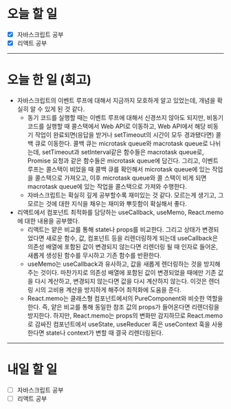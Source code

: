 # 오늘 할 일

- [x] 자바스크립트 공부
- [x] 리액트 공부

---

# 오늘 한 일 (회고)

- 자바스크립트의 이벤트 루프에 대해서 지금까지 모호하게 알고 있었는데, 개념을 확실히 알 수 있게 된 것 같다.
  - 동기 코드를 실행할 때는 이벤트 루프에 대해서 신경쓰지 않아도 되지만, 비동기 코드를 실행할 때 콜스택에서 Web API로 이동하고, Web API에서 해당 비동기 작업이 완료되면(응답을 받거나 setTimeout의 시간이 모두 경과됐다면) 콜백 큐로 이동한다. 콜백 큐는 microtask queue와 macrotask queue로 나뉘는데, setTimeout과 setInterval같은 함수들은 macrotask queue로, Promise 요청과 같은 함수들은 microtask queue에 담긴다. 그리고, 이벤트 루프는 콜스택이 비었을 때 콜백 큐를 확인해서 microtask queue에 있는 작업을 콜스택으로 가져오고, 이후 microtask queue와 콜 스택이 비게 되면 macrotask queue에 있는 작업을 콜스택으로 가져와 수행한다.
  - 자바스크립트는 확실히 깊게 공부할수록 재미있는 것 같다. 모르는게 생기고, 그 모르는 것에 대한 지식을 채우는 재미와 뿌듯함이 확실해서 좋다.
- 리액트에서 컴포넌트 최적화를 담당하는 useCallback, useMemo, React.memo에 대한 내용을 공부했다.
  - 리액트는 얕은 비교를 통해 state나 props를 비교한다. 그리고 상태가 변경되었다면 새로운 함수, 값, 컴포넌트 등을 리렌더링하게 되는데 useCallback은 의존성 배열에 포함된 값이 변경되지 않는다면 리렌더링 될 때 인자로 들어온, 새롭게 생성된 함수를 무시하고 기존 함수를 반환한다.
  - useMemo는 useCallback과 유사하고, 값을 새롭게 렌더링하는 것을 방지해주는 것이다. 마찬가지로 의존성 배열에 포함된 값이 변경되었을 때에만 기존 값을 다시 계산하고, 변경되지 않는다면 값을 다시 계산하지 않는다. 이것은 렌더링 시의 고비용 계산을 방지하게 해주어 최적화에 도움을 준다.
  - React.memo는 클래스형 컴포넌트에서의 PureComponent와 비슷한 역할을 한다. 즉, 얕은 비교를 통해 동일한 참조 값의 props가 들어온다면 리렌더링을 방지한다. 하지만, React.memo는 props의 변화만 감지하므로 React.memo로 감싸진 컴포넌트에서 useState, useReducer 혹은 useContext 훅을 사용한다면 state나 context가 변할 때 결국 리렌더링된다.

---

# 내일 할 일

- [ ] 자바스크립트 공부
- [ ] 리액트 공부
